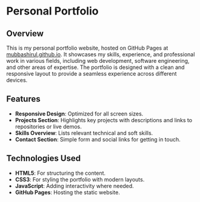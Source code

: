 # Personal Portfolio

## Overview

This is my personal portfolio website, hosted on GitHub Pages at [mubbashirul.github.io](https://mubbashirul.github.io/). It showcases my skills, experience, and professional work in various fields, including web development, software engineering, and other areas of expertise. The portfolio is designed with a clean and responsive layout to provide a seamless experience across different devices.

## Features

- **Responsive Design**: Optimized for all screen sizes.
- **Projects Section**: Highlights key projects with descriptions and links to repositories or live demos.
- **Skills Overview**: Lists relevant technical and soft skills.
- **Contact Section**: Simple form and social links for getting in touch.

## Technologies Used

- **HTML5**: For structuring the content.
- **CSS3**: For styling the portfolio with modern layouts.
- **JavaScript**: Adding interactivity where needed.
- **GitHub Pages**: Hosting the static website.
